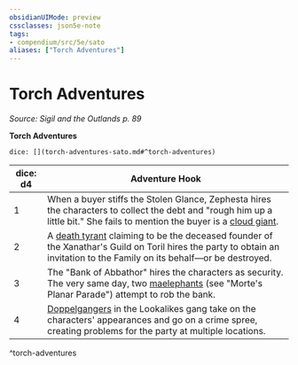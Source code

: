 ```yaml
---
obsidianUIMode: preview
cssclasses: json5e-note
tags:
- compendium/src/5e/sato
aliases: ["Torch Adventures"]
---
```

# Torch Adventures
*Source: Sigil and the Outlands p. 89* 

**Torch Adventures**

`dice: [](torch-adventures-sato.md#^torch-adventures)`

| dice: d4 | Adventure Hook |
|----------|----------------|
| 1 | When a buyer stiffs the Stolen Glance, Zephesta hires the characters to collect the debt and "rough him up a little bit." She fails to mention the buyer is a [cloud giant](/Systems/5e/bestiary/giant/cloud-giant.md). |
| 2 | A [death tyrant](/Systems/5e/bestiary/undead/death-tyrant.md) claiming to be the deceased founder of the Xanathar's Guild on Toril hires the party to obtain an invitation to the Family on its behalf—or be destroyed. |
| 3 | The "Bank of Abbathor" hires the characters as security. The very same day, two [maelephants](/Systems/5e/bestiary/fiend/maelephant-mpp.md) (see "Morte's Planar Parade") attempt to rob the bank. |
| 4 | [Doppelgangers](/Systems/5e/bestiary/monstrosity/doppelganger.md) in the Lookalikes gang take on the characters' appearances and go on a crime spree, creating problems for the party at multiple locations. |
^torch-adventures